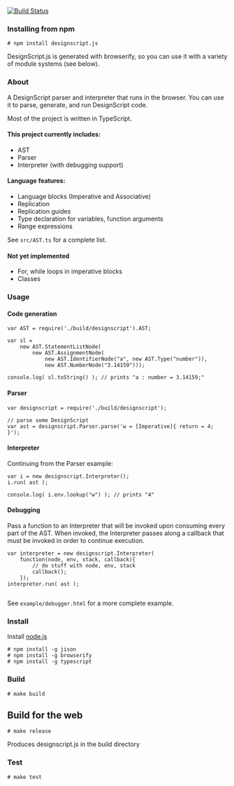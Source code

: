 [![Build Status](https://travis-ci.org/pboyer/designscript.js.svg?branch=master)](https://travis-ci.org/pboyer/designscript.js)

### Installing from npm

```
# npm install designscript.js
```
DesignScript.js is generated with browserify, so you can use it with a variety of module systems (see below).


### About

A DesignScript parser and interpreter that runs in the browser. You can use it to parse, generate, and run DesignScript code.

Most of the project is written in TypeScript.

#### This project currently includes:

* AST
* Parser
* Interpreter (with debugging support)

#### Language features:

* Language blocks (Imperative and Associative)
* Replication
* Replication guides
* Type declaration for variables, function arguments
* Range expressions

See `src/AST.ts` for a complete list.

#### Not yet implemented

* For, while loops in imperative blocks
* Classes

### Usage

#### Code generation

```
var AST = require('./build/designscript').AST;

var sl = 
	new AST.StatementListNode(
		new AST.AssignmentNode(
			new AST.IdentifierNode("a", new AST.Type("number")),
			new AST.NumberNode("3.14159")));
		
console.log( sl.toString() ); // prints "a : number = 3.14159;"

```

#### Parser

```
var designscript = require('./build/designscript');

// parse some DesignScript
var ast = designscript.Parser.parse('w = [Imperative]{ return = 4; }'); 
```

#### Interpreter

Continuing from the Parser example:

```
var i = new designscript.Interpreter();
i.run( ast ); 

console.log( i.env.lookup("w") ); // prints "4"
```

#### Debugging

Pass a function to an Interpreter that will be invoked upon consuming every part of the AST. When invoked, the Interpreter passes along a callback that must be invoked in order to continue execution.

```
var interpreter = new designscript.Interpreter(
	function(node, env, stack, callback){
		// do stuff with node, env, stack
		callback();
	});
interpreter.run( ast ); 
 
```

See `example/debugger.html` for a more complete example.

### Install

Install [node.js](http://www.nodejs.org)

```
# npm install -g jison
# npm install -g browserify
# npm install -g typescript
```

### Build

```
# make build
```

## Build for the web

```
# make release
```
Produces designscript.js in the build directory

### Test

```
# make test
```
